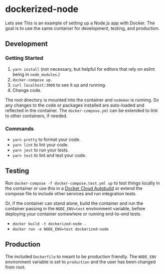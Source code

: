 # dockerized-node
Lets see
This is an example of setting up a Node.js app with Docker. The goal is to use the same container for development, testing, and production.

## Development

### Getting Started

1. `yarn install` (not necessary, but helpful for editors that rely on eslint being in `node_modules`.)
1. `docker-compose up`. 
1. `curl localhost:3000` to see it up and running.
1. Change code.

The root directory is mounted into the container and `nodemon` is running. So any changes to the code or packages installed are auto-loaded and reflected in the container. The `docker-compose.yml` can be extended to link to other containers, if needed.

### Commands

- `yarn pretty` to format your code.
- `yarn lint` to lint your code.
- `yarn jest` to run your tests.
- `yarn test` to lint and test your code.

## Testing

Run `docker-compose -f docker-compose.test.yml up` to test things locally in the container or use this in a [Docker Cloud Autobuild](https://docs.docker.com/docker-cloud/builds/automated-build/) or extend the compose file to include other services and run integration tests.

Or, if the container can stand alone, build the container and run the container passing in the `NODE_ENV=test` environment variable, before deploying your container somewhere or running end-to-end tests.
- `docker build -t dockerized-node .`
- `docker run -e NODE_ENV=test dockerized-node`

## Production

The included `Dockerfile` to meant to be production friendly. The `NODE_ENV` environment variable is set to `production` and the user has been changed from root.
